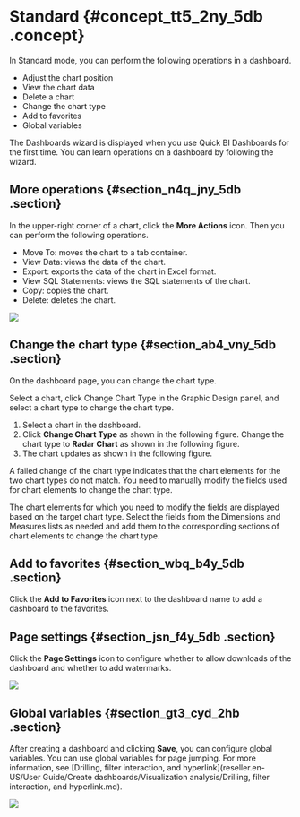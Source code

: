 # Standard {#concept_tt5_2ny_5db .concept}

In Standard mode, you can perform the following operations in a dashboard.

-   Adjust the chart position
-   View the chart data
-   Delete a chart
-   Change the chart type
-   Add to favorites
-   Global variables

The Dashboards wizard is displayed when you use Quick BI Dashboards for the first time. You can learn operations on a dashboard by following the wizard.

## More operations {#section_n4q_jny_5db .section}

In the upper-right corner of a chart, click the **More Actions** icon. Then you can perform the following operations.

-   Move To: moves the chart to a tab container.
-   View Data: views the data of the chart.
-   Export: exports the data of the chart in Excel format.
-   View SQL Statements: views the SQL statements of the chart.
-   Copy: copies the chart.
-   Delete: deletes the chart.

![](http://static-aliyun-doc.oss-cn-hangzhou.aliyuncs.com/assets/img/9119/155806365311400_en-US.png)

## Change the chart type {#section_ab4_vny_5db .section}

On the dashboard page, you can change the chart type.

Select a chart, click Change Chart Type in the Graphic Design panel, and select a chart type to change the chart type.

1.  Select a chart in the dashboard.
2.  Click **Change Chart Type** as shown in the following figure. Change the chart type to **Radar Chart** as shown in the following figure.
3.  The chart updates as shown in the following figure.

A failed change of the chart type indicates that the chart elements for the two chart types do not match. You need to manually modify the fields used for chart elements to change the chart type.

The chart elements for which you need to modify the fields are displayed based on the target chart type. Select the fields from the Dimensions and Measures lists as needed and add them to the corresponding sections of chart elements to change the chart type.

## Add to favorites {#section_wbq_b4y_5db .section}

Click the **Add to Favorites** icon next to the dashboard name to add a dashboard to the favorites.

## Page settings {#section_jsn_f4y_5db .section}

Click the **Page Settings** icon to configure whether to allow downloads of the dashboard and whether to add watermarks.

![](http://static-aliyun-doc.oss-cn-hangzhou.aliyuncs.com/assets/img/9119/15580636536948_en-US.png)

## Global variables {#section_gt3_cyd_2hb .section}

After creating a dashboard and clicking **Save**, you can configure global variables. You can use global variables for page jumping. For more information, see [Drilling, filter interaction, and hyperlink](reseller.en-US/User Guide/Create dashboards/Visualization analysis/Drilling, filter interaction, and hyperlink.md).

![](http://static-aliyun-doc.oss-cn-hangzhou.aliyuncs.com/assets/img/9119/155806365341308_en-US.png)

